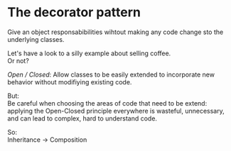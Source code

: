 # The decorator pattern

Give an object responsabibilities wihtout making any code change sto the underlying classes.

Let's have a look to a silly example about selling coffee.  
Or not?

_Open / Closed_: Allow classes to be easily extended to incorporate new behavior without modifiying existing code.

But:  
Be careful when choosing the areas of code that need to be extend: applying the Open-Closed principle everywhere is wasteful, unnecessary, and can lead to complex, hard to understand code.

So:  
Inheritance → Composition
